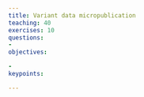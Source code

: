```yaml
---
title: Variant data micropublication
teaching: 40
exercises: 10
questions:
-
objectives:

- 
keypoints:

---
```





